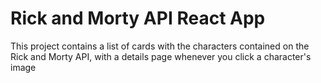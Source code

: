 # Rick and Morty API React App

This project contains a list of cards with the characters contained on the Rick and Morty API, with a details page whenever you click a character's image
